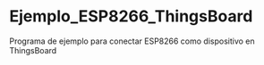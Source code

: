 # Ejemplo_ESP8266_ThingsBoard
Programa de ejemplo para conectar ESP8266 como dispositivo en ThingsBoard
